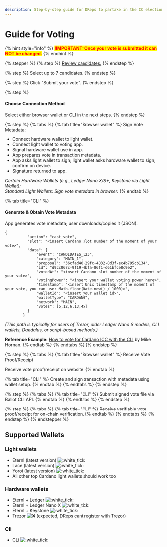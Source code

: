 ```yaml
---
description: Step-by-step guide for DReps to partake in the CC election.
---
```


# Guide for Voting

{% hint style="info" %}
<mark style="color:red;">**!IMPORTANT: Once your vote is submitted it can NOT be changed.**</mark>
{% endhint %}

{% stepper %}
{% step %}
[Review candidates.](https://elections.constitution.gov.tools/)
{% endstep %}

{% step %}
Select up to 7 candidates.
{% endstep %}

{% step %}
Click "Submit your vote".
{% endstep %}

{% step %}
#### Choose Connection Method

Select either browser wallet or CLI in the next steps.
{% endstep %}

{% step %}
{% tabs %}
{% tab title="Browser wallet" %}
Sign Vote Metadata:

* Connect hardware wallet to light wallet.
* Connect light wallet to voting app.
* Signal hardware wallet use in app.
* App prepares vote in transaction metadata.
* App asks light wallet to sign; light wallet asks hardware wallet to sign; confirm on device.
* Signature returned to app.

_Certain Hardware Wallets (e.g., Ledger Nano X/S+, Keystone via Light Wallet):_\
_Standard Light Wallets: Sign vote metadata in browser._
{% endtab %}

{% tab title="CLI" %}
#### Generate & Obtain Vote Metadata

App generates vote metadata; user downloads/copies it (JSON).

```
{
          "action": "cast_vote",
          "slot": "<insert Cardano slot number of the moment of your vote>",
		  "data": {
			  "event": "CANDIDATES_123",
			  "category": "MAIN_1",
			  "proposal": "36cfad40-29fc-4832-8d3f-ec4b795cb134",
			  "id": "d9cc067c-9f19-4bfa-86f1-d61bfce8c9e2",
			  "votedAt": "<insert Cardano slot number of the moment of your vote>",
			  "votingPower": "<insert your wallet voting power here>",
			  "timestamp": "<insert Unix timestamp of the moment of your vote, you can use: Math.floor(Date.now() / 1000)>",
			  "walletId": "<insert your wallet id>",
			  "walletType": "CARDANO",
			  "network": "MAIN",
			  "votes": [5,12,6,13,45]
		  }
        }
```

_(This path is typically for users of Trezor, older Ledger Nano S models, CLI wallets, Daedalus, or script-based methods.)_

**Reference Example:** [How to vote for Cardano ICC with the CLI](http://www.youtube.com/watch?v=OPH8vCfjQrY) by Mike Hornan.
{% endtab %}
{% endtabs %}
{% endstep %}

{% step %}
{% tabs %}
{% tab title="Browser wallet" %}
Receive Vote Proof/Receipt

Receive vote proof/receipt on website.
{% endtab %}

{% tab title="CLI" %}
Create and sign transaction with metadata using wallet setup.
{% endtab %}
{% endtabs %}
{% endstep %}

{% step %}
{% tabs %}
{% tab title="CLI" %}
Submit signed vote file via Ballot CLI API.
{% endtab %}
{% endtabs %}
{% endstep %}

{% step %}
{% tabs %}
{% tab title="CLI" %}
Receive verifiable vote proof/receipt for on-chain verification.
{% endtab %}
{% endtabs %}
{% endstep %}
{% endstepper %}

## Supported Wallets

### Light wallets

* Eternl (latest version) ![:white\_tick:](https://a.slack-edge.com/production-standard-emoji-assets/14.0/apple-medium/2705.png)
* Lace (latest version) ![:white\_tick:](https://a.slack-edge.com/production-standard-emoji-assets/14.0/apple-medium/2705.png)
* Yoroi (latest version) ![:white\_tick:](https://a.slack-edge.com/production-standard-emoji-assets/14.0/apple-medium/2705.png)
* All other top Cardano light wallets should work too

### Hardware wallets

* Eternl + Ledger ![:white\_tick:](https://a.slack-edge.com/production-standard-emoji-assets/14.0/apple-medium/2705.png)&#x20;
* Eternl + Ledger Nano X ![:white\_tick:](https://a.slack-edge.com/production-standard-emoji-assets/14.0/apple-medium/2705.png)
* Eternl + Keystone ![:white\_tick:](https://a.slack-edge.com/production-standard-emoji-assets/14.0/apple-medium/2705.png)
* Trezor ![:x:](https://a.slack-edge.com/production-standard-emoji-assets/14.0/apple-medium/274c.png) (expected, DReps cant register with Trezor)

### Cli

* CLi ![:white\_tick:](https://a.slack-edge.com/production-standard-emoji-assets/14.0/apple-medium/2705.png)
